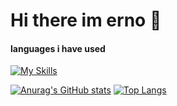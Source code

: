 # Hi there im erno 👋
#### languages i have used 

[![My Skills](https://skillicons.dev/icons?i=javascript,nodejs,html,php,cs,css,react&perline=8)](https://skillicons.dev)


[![Anurag's GitHub stats](https://github-readme-stats.vercel.app/api?username=BestoEpe&show_icons=true&hide=contribs,prs&theme=merko)](https://github.com/anuraghazra/github-readme-stats)
[![Top Langs](https://github-readme-stats.vercel.app/api/top-langs/?username=BestoEpe&theme=merko)](https://github.com/anuraghazra/github-readme-stats)
<!--
**BestoEpe/BestoEpe** is a ✨ _special_ ✨ repository because its `README.md` (this file) appears on your GitHub profile.

Here are some ideas to get you started:

- 🔭 I’m currently working on ...
- 🌱 I’m currently learning ...
- 👯 I’m looking to collaborate on ...
- 🤔 I’m looking for help with ...
- 💬 Ask me about ...
- 📫 How to reach me: ...
- 😄 Pronouns: ...
- ⚡ Fun fact: ...
-->

